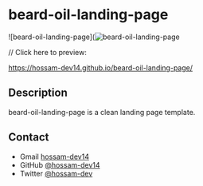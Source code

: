 # beard-oil-landing-page


![beard-oil-landing-page](![beard-oil-landing-page](https://user-images.githubusercontent.com/73648971/118375094-0ef87400-b5af-11eb-83c6-147f085b913f.png)


// Click here to preview: 

https://hossam-dev14.github.io/beard-oil-landing-page/



## Description
beard-oil-landing-page is a clean landing page template. 


## Contact

- Gmail [hossam-dev14](hossamdev14@gmail.com)
- GitHub [@hossam-dev14](https://github.com/hossam-dev14)
- Twitter [@hossam-dev](https://twitter.com/hossam-dev)
